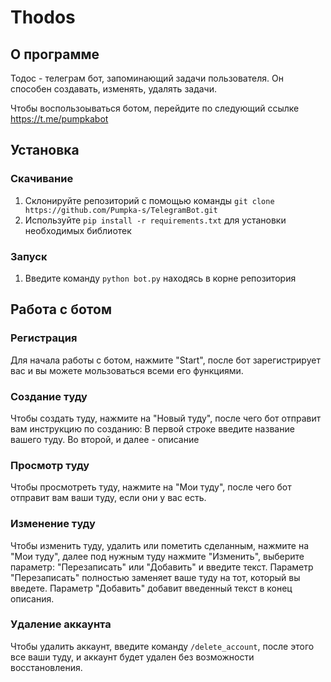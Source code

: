 # Thodos

## О программе
Тодос - телеграм бот, запоминающий задачи пользователя. Он способен создавать, изменять, удалять задачи.

Чтобы воспользоываться ботом, перейдите по следующий ссылке https://t.me/pumpkabot

## Установка
### Скачивание
1. Склонируйте репозиторий с помощью команды `git clone https://github.com/Pumpka-s/TelegramBot.git`
2. Используйте `pip install -r requirements.txt` для установки необходимых библиотек
### Запуск
1. Введите команду `python bot.py` находясь в корне репозитория

## Работа с ботом
### Регистрация
Для начала работы с ботом, нажмите "Start", после бот зарегистрирует вас и вы можете мользоваться всеми его функциями.

### Создание туду
Чтобы создать туду, нажмите на "Новый туду", после чего бот отправит вам инструкцию по созданию:
В первой строке введите название вашего туду.
Во второй, и далее - описание

### Просмотр туду
Чтобы просмотреть туду, нажмите на "Мои туду", после чего бот отправит вам ваши туду, если они у вас есть.

### Изменение туду
Чтобы изменить туду, удалить или пометить сделанным, нажмите на "Мои туду", далее под нужным туду нажмите "Изменить", выберите параметр: "Перезаписать" или "Добавить" и введите текст.
Параметр "Перезаписать" полностью заменяет ваше туду на тот, который вы введете.
Параметр "Добавить" добавит введенный текст в конец описания.

### Удаление аккаунта
Чтобы удалить аккаунт, введите команду `/delete_account`, после этого все ваши туду, и аккаунт будет удален без возможности восстановления.
